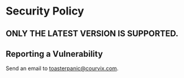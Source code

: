 # Security Policy

## ONLY THE LATEST VERSION IS SUPPORTED.

## Reporting a Vulnerability

Send an email to toasterpanic@courvix.com.
